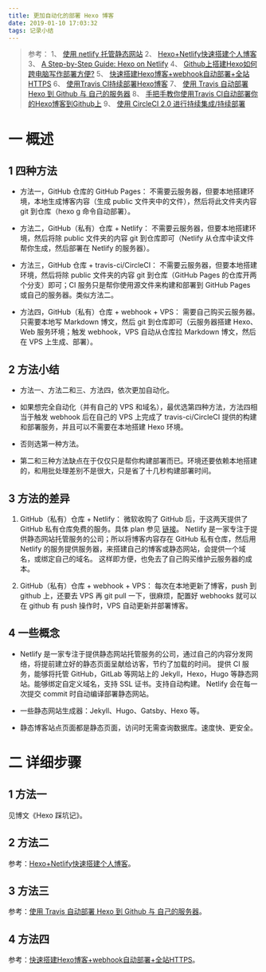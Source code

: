 ```yaml
---
title: 更加自动化的部署 Hexo 博客
date: 2019-01-10 17:03:32
tags: 记录小结
---
```

> 参考：
1、 [使用 netlify 托管静态网站](https://einverne.github.io/post/2018/03/netlify-to-host-static-website.html)
2、 [Hexo+Netlify快速搭建个人博客](https://blog.csdn.net/salsamaniac/article/details/81026739)
3、 [A Step-by-Step Guide: Hexo on Netlify](https://www.netlify.com/blog/2015/10/26/a-step-by-step-guide-hexo-on-netlify/)
4、 [Github上搭建Hexo如何跨电脑写作部署方便?](https://segmentfault.com/q/1010000004593371)
5、 [快速搭建Hexo博客+webhook自动部署+全站HTTPS](https://www.jianshu.com/p/c5724c8d9e4c)
6、 [使用Travis CI持续部署Hexo博客](https://www.jianshu.com/p/5691815b81b6)
7、 [使用 Travis 自动部署 Hexo 到 Github 与 自己的服务器](https://segmentfault.com/a/1190000009054888)
8、 [手把手教你使用Travis CI自动部署你的Hexo博客到Github上](https://blog.csdn.net/woblog/article/details/51319364)
9、 [使用 CircleCI 2.0 进行持续集成/持续部署](https://www.jianshu.com/p/36af6af74dfc)

# 一 概述
## 1 四种方法
- 方法一，GitHub 仓库的 GitHub Pages：
不需要云服务器，但要本地搭建环境，本地生成博客内容（生成 public 文件夹中的文件），然后将此文件夹内容 git 到仓库（hexo g 命令自动部署）。

- 方法二，GitHub（私有）仓库 + Netlify：
不需要云服务器，但要本地搭建环境，然后将除 public 文件夹的内容 git 到仓库即可（Netlify 从仓库中读文件帮你生成，然后部署在 Netlify 的服务器）。

- 方法三，GitHub 仓库 + travis-ci/CircleCI：
不需要云服务器，但要本地搭建环境，然后将除 public 文件夹的内容 git 到仓库（GitHub Pages 的仓库开两个分支）即可；CI 服务只是帮你使用源文件来构建和部署到 GitHub Pages 或自己的服务器。类似方法二。

- 方法四，GitHub（私有）仓库 + webhook + VPS：
需要自己购买云服务器。只需要本地写 Markdown 博文，然后 git 到仓库即可（云服务器搭建 Hexo、Web 服务环境；触发 webhook，VPS 自动从仓库拉 Markdown 博文，然后在 VPS 上生成、部署）。

## 2 方法小结
- 方法一、方法二和三、方法四，依次更加自动化。

- 如果想完全自动化（并有自己的 VPS 和域名），最优选第四种方法，方法四相当于触发 webhook 后在自己的 VPS 上完成了 travis-ci/CircleCI 提供的构建和部署服务，并且可以不需要在本地搭建 Hexo 环境。

- 否则选第一种方法。

- 第二和三种方法缺点在于仅仅只是帮你构建部署而已。环境还要依赖本地搭建的，和用批处理差别不是很大，只是省了十几秒构建部署时间。

## 3 方法的差异
1. GitHub（私有）仓库 + Netlify：
微软收购了 GitHub 后，于这两天提供了 GitHub 私有仓库免费的服务。具体 plan 参见 [链接](https://github.com/pricing)。
Netlify 是一家专注于提供静态网站托管服务的公司；所以将博客内容存在 GitHub 私有仓库，然后用 Netlify 的服务提供服务器，来搭建自己的博客或静态网站，会提供一个域名，或绑定自己的域名。
这样即方便，也免去了自己购买维护云服务器的成本。

2. GitHub（私有）仓库 + webhook + VPS：
每次在本地更新了博客，push 到 github 上，还要去 VPS 再 git pull 一下，很麻烦，配置好 webhooks 就可以在 github 有 push 操作时，VPS 自动更新并部署博客。

## 4 一些概念
- Netlify 是一家专注于提供静态网站托管服务的公司，通过自己的内容分发网络，将提前建立好的静态页面呈献给访客，节约了加载的时间。 提供 CI 服务，能够将托管 GitHub，GitLab 等网站上的 Jekyll，Hexo，Hugo 等静态网站。能够绑定自定义域名，支持 SSL 证书。支持自动构建。 Netlify 会在每一次提交 commit 时自动编译部署静态网站。

- 一些静态网站生成器：Jekyll、Hugo、Gatsby、Hexo 等。

- 静态博客站点页面都是静态页面，访问时无需查询数据库。速度快、更安全。

# 二 详细步骤
## 1 方法一
见博文《Hexo 踩坑记》。

## 2 方法二
参考：[Hexo+Netlify快速搭建个人博客](https://blog.csdn.net/salsamaniac/article/details/81026739)。

## 3 方法三
参考：[使用 Travis 自动部署 Hexo 到 Github 与 自己的服务器](https://segmentfault.com/a/1190000009054888)。

## 4 方法四
参考：[快速搭建Hexo博客+webhook自动部署+全站HTTPS](https://www.jianshu.com/p/c5724c8d9e4c)。